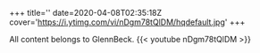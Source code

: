 +++
title=''
date=2020-04-08T02:35:18Z
cover='https://i.ytimg.com/vi/nDgm78tQlDM/hqdefault.jpg'
+++

All content belongs to GlennBeck.
{{< youtube nDgm78tQlDM >}}

